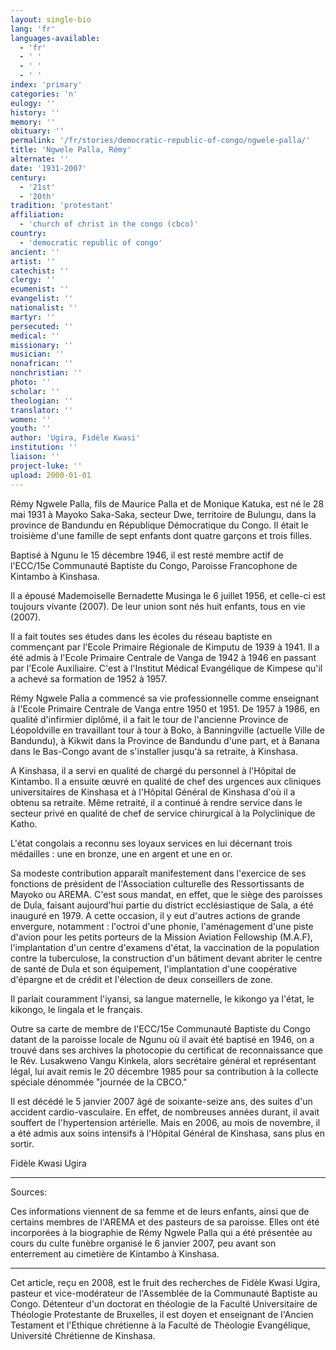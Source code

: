 ```yaml
---
layout: single-bio
lang: 'fr'
languages-available:
  - 'fr'
  - ' '
  - ' '
  - ' '
index: 'primary'
categories: 'n'
eulogy: ''
history: ''
memory: ''
obituary: ''
permalink: '/fr/stories/democratic-republic-of-congo/ngwele-palla/'
title: 'Ngwele Palla, Rémy'
alternate: ''
date: '1931-2007'
century:
  - '21st'
  - '20th'
tradition: 'protestant'
affiliation:
  - 'church of christ in the congo (cbco)'
country:
  - 'democratic republic of congo'
ancient: ''
artist: ''
catechist: ''
clergy: ''
ecumenist: ''
evangelist: ''
nationalist: ''
martyr: ''
persecuted: ''
medical: ''
missionary: ''
musician: ''
nonafrican: ''
nonchristian: ''
photo: ''
scholar: ''
theologian: ''
translator: ''
women: ''
youth: ''
author: 'Ugira, Fidèle Kwasi'
institution: ''
liaison: ''
project-luke: ''
upload: 2000-01-01
---
```



Rémy Ngwele Palla, fils de Maurice Palla et de Monique Katuka, est né le 28 mai 1931 à Mayoko Saka-Saka, secteur Dwe, territoire de Bulungu, dans la province de Bandundu en République Démocratique du Congo. Il était le troisième d'une famille de sept enfants dont quatre garçons et trois filles.

Baptisé à Ngunu le 15 décembre 1946, il est resté membre actif de l'ECC/15e Communauté Baptiste du Congo, Paroisse Francophone de Kintambo à Kinshasa.

Il a épousé Mademoiselle Bernadette Musinga le 6 juillet 1956, et celle-ci est toujours vivante (2007). De leur union sont nés huit enfants, tous en vie (2007).

Il a fait toutes ses études dans les écoles du réseau baptiste en commençant par l'Ecole Primaire Régionale de Kimputu de 1939 à  1941.  Il a été admis à l'Ecole Primaire Centrale de Vanga de 1942 à 1946 en passant par l'Ecole Auxiliaire. C'est à l'Institut Médical Evangélique de Kimpese qu'il a achevé sa formation de 1952 à 1957.

Rémy Ngwele Palla a commencé sa vie professionnelle comme enseignant à l'Ecole Primaire Centrale de Vanga entre 1950 et 1951. De 1957 à 1986, en qualité d'infirmier diplômé, il a fait le tour de l'ancienne Province de Léopoldville en travaillant tour à tour à Boko, à  Banningville (actuelle Ville de Bandundu), à Kikwit dans la Province de Bandundu d'une part, et à Banana dans le Bas-Congo avant de s'installer jusqu'à sa retraite, à Kinshasa.

A Kinshasa, il a servi en qualité de chargé du personnel à l'Hôpital de Kintambo. Il a ensuite œuvré en qualité de chef des urgences aux cliniques universitaires de Kinshasa et à l'Hôpital Général de Kinshasa d'où il a obtenu sa retraite. Même retraité, il a continué à rendre service dans le secteur privé en qualité de chef de service chirurgical à la Polyclinique de Katho.

L'état congolais a reconnu ses loyaux services en lui décernant trois médailles : une en bronze, une en argent et une en or.

Sa modeste contribution apparaît manifestement dans l'exercice de ses fonctions de président de l'Association culturelle des Ressortissants de Mayoko ou AREMA. C'est sous mandat, en effet, que le siège des paroisses de Dula, faisant aujourd'hui partie du district ecclésiastique de Sala, a été inauguré en 1979. A cette occasion, il y eut d'autres actions de grande envergure, notamment : l'octroi d'une phonie, l'aménagement d'une piste d'avion pour les petits porteurs de la Mission Aviation Fellowship (M.A.F), l'implantation d'un centre d'examens d'état, la vaccination de la population contre la tuberculose, la construction d'un bâtiment devant abriter le centre de santé de Dula et son équipement, l'implantation d'une coopérative d'épargne et de crédit et l'élection de deux conseillers de zone.

Il parlait couramment l'iyansi, sa langue maternelle, le kikongo ya l'état, le kikongo, le lingala et le français.

Outre sa carte de membre de l'ECC/15e Communauté Baptiste du Congo datant de la paroisse locale de Ngunu où il avait été baptisé en 1946, on a trouvé dans ses archives la photocopie du certificat de reconnaissance que le Rév. Lusakweno Vangu Kinkela, alors secrétaire général et représentant légal, lui avait remis le 20 décembre 1985 pour sa contribution à la collecte spéciale dénommée "journée de la CBCO."

Il est décédé le 5 janvier 2007 âgé de soixante-seize ans, des suites d'un accident cardio-vasculaire. En effet, de nombreuses années durant, il avait souffert de l'hypertension artérielle. Mais en 2006, au mois de novembre, il a été admis aux soins intensifs à l'Hôpital Général de Kinshasa, sans plus en sortir.

Fidèle Kwasi Ugira

---

Sources:

Ces informations viennent de sa femme et de leurs enfants, ainsi que de certains membres de l'AREMA et des pasteurs de sa paroisse. Elles ont été incorporées à la biographie de Rémy  Ngwele Palla qui a été présentée au cours du culte funèbre organisé le 6 janvier 2007, peu avant son enterrement au cimetière de Kintambo à Kinshasa.

---

Cet article, reçu en 2008, est le fruit des recherches de Fidèle Kwasi Ugira, pasteur et vice-modérateur de l'Assemblée de la Communauté Baptiste au Congo. Détenteur d'un doctorat en théologie de la Faculté Universitaire de Théologie Protestante de Bruxelles, il est doyen et enseignant de l'Ancien Testament et l'Ethique chrétienne à la Faculté de Théologie Evangélique, Université Chrétienne de Kinshasa.